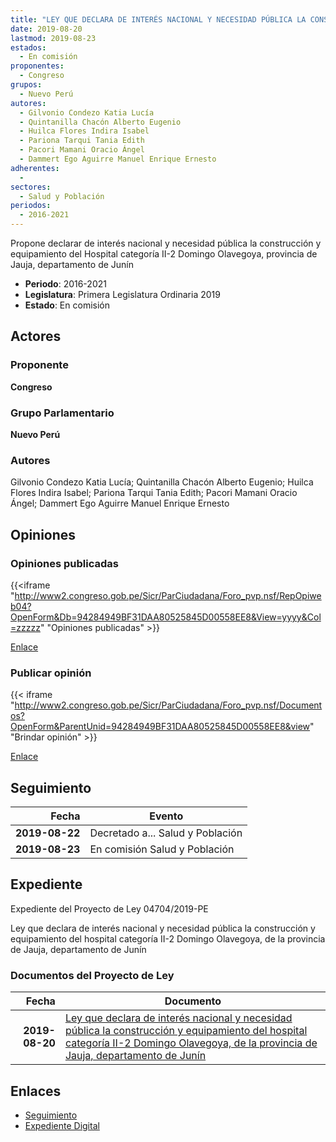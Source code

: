 ```yaml
---
title: "LEY QUE DECLARA DE INTERÉS NACIONAL Y NECESIDAD PÚBLICA LA CONSTRUCCIÓN Y EQUIPAMIENTO DEL HOSPITAL CATEGORÍA II-2 DOMINGO OLAVEGOYA, DE LA PROVINCIA DE JAUJA, DEPARTAMENTO DE JUNÍN"
date: 2019-08-20
lastmod: 2019-08-23
estados: 
  - En comisión
proponentes: 
  - Congreso
grupos: 
  - Nuevo Perú
autores: 
  - Gilvonio Condezo Katia Lucía
  - Quintanilla Chacón Alberto Eugenio
  - Huilca Flores Indira Isabel
  - Pariona Tarqui Tania Edith
  - Pacori Mamani Oracio Ángel
  - Dammert Ego Aguirre Manuel Enrique Ernesto
adherentes: 
  - 
sectores: 
  - Salud y Población
periodos: 
  - 2016-2021
---
```


Propone declarar de interés nacional y necesidad pública la construcción y equipamiento del Hospital categoría II-2 Domingo Olavegoya, provincia de Jauja, departamento de Junín

- **Periodo**: 2016-2021
- **Legislatura**: Primera Legislatura Ordinaria 2019
- **Estado**: En comisión

## Actores

### Proponente

**Congreso**

### Grupo Parlamentario

**Nuevo Perú**

### Autores

Gilvonio Condezo Katia Lucía; Quintanilla Chacón Alberto Eugenio; Huilca Flores Indira Isabel; Pariona Tarqui Tania Edith; Pacori Mamani Oracio Ángel; Dammert Ego Aguirre Manuel Enrique Ernesto


## Opiniones

### Opiniones publicadas

{{<iframe "http://www2.congreso.gob.pe/Sicr/ParCiudadana/Foro_pvp.nsf/RepOpiweb04?OpenForm&Db=94284949BF31DAA80525845D00558EE8&View=yyyy&Col=zzzzz" "Opiniones publicadas" >}}

[Enlace](http://www2.congreso.gob.pe/Sicr/ParCiudadana/Foro_pvp.nsf/RepOpiweb04?OpenForm&Db=94284949BF31DAA80525845D00558EE8&View=yyyy&Col=zzzzz)
### Publicar opinión

{{< iframe "http://www2.congreso.gob.pe/Sicr/ParCiudadana/Foro_pvp.nsf/Documentos?OpenForm&ParentUnid=94284949BF31DAA80525845D00558EE8&view" "Brindar opinión" >}}

[Enlace](http://www2.congreso.gob.pe/Sicr/ParCiudadana/Foro_pvp.nsf/Documentos?OpenForm&ParentUnid=94284949BF31DAA80525845D00558EE8&view)

## Seguimiento

| Fecha | Evento |
|------:|--------|
| **2019-08-22** | Decretado a... Salud y Población|
| **2019-08-23** | En comisión Salud y Población|


## Expediente

Expediente del Proyecto de Ley 04704/2019-PE

Ley que declara de interés nacional y necesidad pública la construcción y equipamiento del hospital categoría II-2 Domingo Olavegoya, de la provincia de Jauja, departamento de Junín


### Documentos del Proyecto de Ley

| Fecha | Documento |
|------:|--------|
| **2019-08-20** | [Ley que declara de interés nacional y necesidad pública la construcción y equipamiento del hospital categoría II-2 Domingo Olavegoya, de la provincia de Jauja, departamento de Junín](http://www.leyes.congreso.gob.pe/Documentos/2016_2021/Proyectos_de_Ley_y_de_Resoluciones_Legislativas/PL0470420190820.pdf) |

## Enlaces 

- [Seguimiento](http://www2.congreso.gob.pehttp://www2.congreso.gob.pe/Sicr/TraDocEstProc/CLProLey2016.nsf/f7fff46988ca05b1052578e100829cc7/72f1488b1ef449fc0525845f00720ee6?OpenDocument)
- [Expediente Digital](http://www2.congreso.gob.pehttp://www2.congreso.gob.pe/Sicr/TraDocEstProc/CLProLey2016.nsf/f7fff46988ca05b1052578e100829cc7/72f1488b1ef449fc0525845f00720ee6?OpenDocument&Click=05257FB7005EB655.eb71d0cf91d8294e05256cdf006b5706/$Body/0.1C6C)
